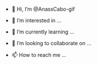 - 👋 Hi, I’m @AnassCabo-gif
- 👀 I’m interested in ...

- 🌱 I’m currently learning ...
- 💞️ I’m looking to collaborate on ...
- 📫 How to reach me ...

<!---
AnassCabo-gif/AnassCabo-gif is a ✨ special ✨ repository because its `README.md` (this file) appears on your GitHub profile.
You can click the Preview link to take a look at your changes.
--->
